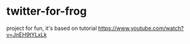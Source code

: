 # twitter-for-frog
project for fun, it's based on tutorial https://www.youtube.com/watch?v=JnEH9tYLxLk
